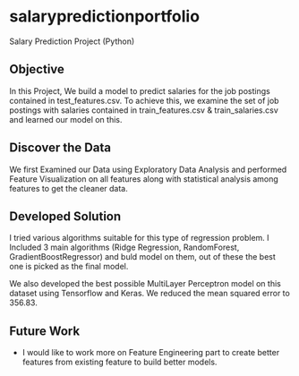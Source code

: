 # salarypredictionportfolio
Salary Prediction Project (Python)
## Objective
In this Project, We build a model to predict salaries for the job postings contained in test_features.csv. To achieve this, we examine the set of job postings with salaries contained in train_features.csv & train_salaries.csv and learned our model on this. 

## Discover the Data
We first Examined our Data using Exploratory Data Analysis and performed Feature Visualization on all features along with statistical analysis among features to get the cleaner data.

## Developed Solution
I tried various algorithms suitable for this type of regression problem. I Included 3 main algorithms (Ridge Regression, RandomForest, GradientBoostRegressor) and buld model on them, out of these the best one is picked as the final model.

We also developed the best possible MultiLayer Perceptron model on this dataset using Tensorflow and Keras. We reduced the mean squared error to 356.83.

## Future Work
* I would like to work more on Feature Engineering part to create better features from existing feature to build better models.


